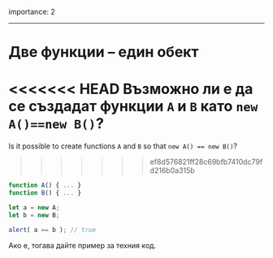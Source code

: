 importance: 2

---

# Две функции – един обект

<<<<<<< HEAD
Възможно ли е да се създадат функции `A` и `B` като `new A()==new B()`?
=======
Is it possible to create functions `A` and `B` so that `new A() == new B()`?
>>>>>>> ef8d576821ff28c69bfb7410dc79fd216b0a315b

```js no-beautify
function A() { ... }
function B() { ... }

let a = new A;
let b = new B;

alert( a == b ); // true
```

Ако е, тогава дайте пример за техния код.

